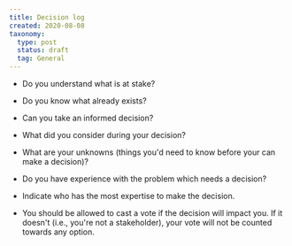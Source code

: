 ```yaml
---
title: Decision log
created: 2020-08-08
taxonomy:
  type: post
  status: draft
  tag: General
---
```


* Do you understand what is at stake?
* Do you know what already exists?
* Can you take an informed decision?
* What did you consider during your decision?
* What are your unknowns (things you'd need to know before your can make a decision)?
* Do you have experience with the problem which needs a decision?

* Indicate who has the most expertise to make the decision.

* You should be allowed to cast a vote if the decision will impact you. If it doesn't (i.e., you're not a stakeholder), your vote will not be counted towards  any option.

